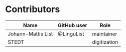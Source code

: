 # Contributors

Name | GitHub user | Role
--- | --- | ---
Johann-Mattis List | @LinguList | maintainer
STEDT | | digitization
